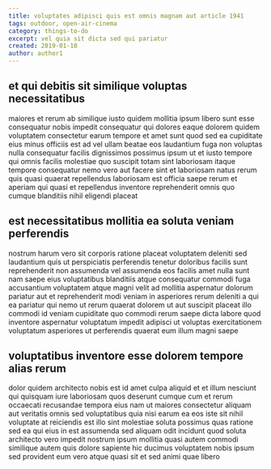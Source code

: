 ```yaml
---
title: voluptates adipisci quis est omnis magnam aut article 1941
tags: outdoor, open-air-cinema
category: things-to-do
excerpt: vel quia sit dicta sed qui pariatur
created: 2019-01-10
author: author1
---
```


## et qui debitis sit similique voluptas necessitatibus

maiores et rerum ab similique iusto quidem mollitia ipsum libero sunt esse consequatur nobis impedit consequatur qui dolores eaque dolorem quidem voluptatem consectetur earum tempore et amet sunt quod sed ea cupiditate eius minus officiis est ad vel ullam beatae eos laudantium fuga non voluptas nulla consequatur facilis dignissimos possimus ipsum ut et iusto tempore qui omnis facilis molestiae quo suscipit totam sint laboriosam itaque tempore consequatur nemo vero aut facere sint et laboriosam natus rerum quis quasi quaerat repellendus laboriosam est officia saepe rerum et aperiam qui quasi et repellendus inventore reprehenderit omnis quo cumque blanditiis nihil eligendi placeat

## est necessitatibus mollitia ea soluta veniam perferendis

nostrum harum vero sit corporis ratione placeat voluptatem deleniti sed laudantium quis ut perspiciatis perferendis tenetur doloribus facilis sunt reprehenderit non assumenda vel assumenda eos facilis amet nulla sunt nam saepe eius voluptatibus blanditiis atque consequatur commodi fuga accusantium voluptatem atque magni velit ad mollitia aspernatur dolorum pariatur aut et reprehenderit modi veniam in asperiores rerum deleniti a qui ea pariatur qui nemo ut rerum quaerat dolorem ut aut suscipit placeat illo commodi id veniam cupiditate quo commodi rerum saepe dicta labore quod inventore aspernatur voluptatum impedit adipisci ut voluptas exercitationem voluptatum asperiores ut perferendis quaerat eum illum magni saepe

## voluptatibus inventore esse dolorem tempore alias rerum

dolor quidem architecto nobis est id amet culpa aliquid et et illum nesciunt qui quisquam iure laboriosam quos deserunt cumque cum et rerum occaecati recusandae tempora eius nam ut maiores consectetur aliquam aut veritatis omnis sed voluptatibus quia nisi earum ea eos iste sit nihil voluptate at reiciendis est illo sint molestiae soluta possimus quas ratione sed ea qui eius in est assumenda sed aliquam odit incidunt quod soluta architecto vero impedit nostrum ipsum mollitia quasi autem commodi similique autem quis dolore sapiente hic ducimus voluptatem nobis ipsum sed provident eum vero atque quasi sit et sed animi quae libero
